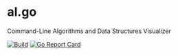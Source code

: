 # al.go
Command-Line Algorithms and Data Structures Visualizer 

[![Build](https://github.com/henriquebrunialti/al.go/actions/workflows/go.yml/badge.svg)](https://github.com/henriquebrunialti/al.go/actions/workflows/go.yml) [![Go Report Card](https://goreportcard.com/badge/github.com/henriquebrunialti/al.go)](https://goreportcard.com/report/github.com/henriquebrunialti/al.go)
